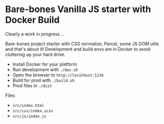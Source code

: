 # Bare-bones Vanilla JS starter with Docker Build

Clearly a work in progress ...

Bare-bones project starter with CSS normalize, Parcel, some JS DOM utils and that's about it! Development and build envs are in Docker to avoid cluttering up your hard drive. 

* Install Docker for your platform
* Run development with `./dev.sh`
* Open the browser to `http://localhost:1234`
* Build for prod with `./build.sh`
* Prod files in `./dist`

Files
* `src/index.html`
* `src/css/index.scss`
* `src/js/index.js` 